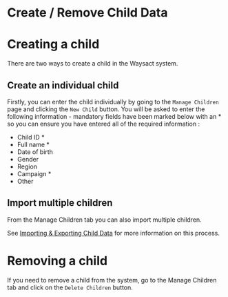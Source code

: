 # Create / Remove Child Data

# Creating a child

There are two ways to create a child in the Waysact system.

## Create an individual child

Firstly, you can enter the child individually by going to the
`Manage Children` page and clicking the `New Child` button. You will be
asked to enter the following information - mandatory fields have been
marked below with an \* so you can ensure you have entered all of the
required information :

-   Child ID \*
-   Full name \*
-   Date of birth
-   Gender
-   Region
-   Campaign \*
-   Other

## Import multiple children

From the Manage Children tab you can also import multiple children.

See [Importing & Exporting Child
Data](https://support.waysact.com/hc/en-us/articles/201444740-Importing-Exporting-Child-Data) for
more information on this process.

# Removing a child

If you need to remove a child from the system, go to the Manage Children
tab and click on the `Delete Children` button.
